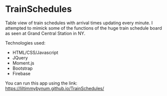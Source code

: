 # TrainSchedules
Table view of train schedules with arrival times updating every minute.  I attempted to mimick some of the functions of the huge train schedule board as seen at Grand Central Station in NY.

Technologies used:
- HTML/CSS/Javascript
- JQuery
- Moment.js
- Bootstrap
- Firebase

You can run this app using the link: https://liltimmybynum.github.io/TrainSchedules/
